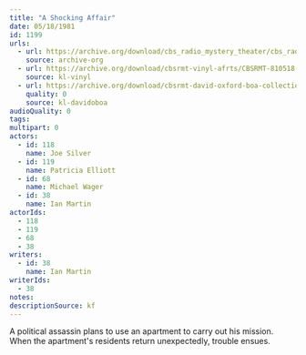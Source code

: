 ```yaml
---
title: "A Shocking Affair"
date: 05/18/1981
id: 1199
urls: 
  - url: https://archive.org/download/cbs_radio_mystery_theater/cbs_radio_mystery_theater-1151-1200.zip/cbs_radio_mystery_theater-1151-1200%2Fcbsrmt_1199_a_shocking_affair.mp3
    source: archive-org
  - url: https://archive.org/download/cbsrmt-vinyl-afrts/CBSRMT-810518-1199-A-Shocking-Affair_afrts.mp3
    source: kl-vinyl
  - url: https://archive.org/download/cbsrmt-david-oxford-boa-collection/CBSRMT-810518-1199-A-Shocking-Affair-(AFRTS)-(256-44)-{BoA}.mp3
    quality: 0
    source: kl-davidoboa
audioQuality: 0
tags: 
multipart: 0
actors:  
  - id: 118
    name: Joe Silver  
  - id: 119
    name: Patricia Elliott  
  - id: 68
    name: Michael Wager  
  - id: 38
    name: Ian Martin
actorIds:  
  - 118  
  - 119  
  - 68  
  - 38
writers:  
  - id: 38
    name: Ian Martin
writerIds:  
  - 38
notes: 
descriptionSource: kf
---
```

A political assassin plans to use an apartment to carry out his mission. When the apartment's residents return unexpectedly, trouble ensues.